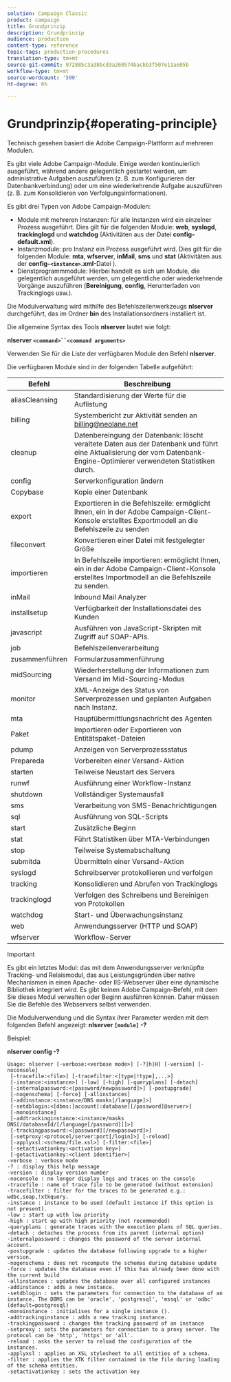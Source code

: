 ```yaml
---
solution: Campaign Classic
product: campaign
title: Grundprinzip
description: Grundprinzip
audience: production
content-type: reference
topic-tags: production-procedures
translation-type: tm+mt
source-git-commit: 972885c3a38bcd3a260574bacbb3f507e11ae05b
workflow-type: tm+mt
source-wordcount: '500'
ht-degree: 6%

---
```



# Grundprinzip{#operating-principle}

Technisch gesehen basiert die Adobe Campaign-Plattform auf mehreren Modulen.

Es gibt viele Adobe Campaign-Module. Einige werden kontinuierlich ausgeführt, während andere gelegentlich gestartet werden, um administrative Aufgaben auszuführen (z. B. zum Konfigurieren der Datenbankverbindung) oder um eine wiederkehrende Aufgabe auszuführen (z. B. zum Konsolidieren von Verfolgungsinformationen).

Es gibt drei Typen von Adobe Campaign-Modulen:

* Module mit mehreren Instanzen: für alle Instanzen wird ein einzelner Prozess ausgeführt. Dies gilt für die folgenden Module: **web**, **syslogd**, **trackinglogd** und **watchdog** (Aktivitäten aus der Datei **config-default.xml**).
* Instanzmodule: pro Instanz ein Prozess ausgeführt wird. Dies gilt für die folgenden Module: **mta**, **wfserver**, **inMail**, **sms** und **stat** (Aktivitäten aus der **config-`<instance>`.xml**-Datei ).
* Dienstprogrammmodule: Hierbei handelt es sich um Module, die gelegentlich ausgeführt werden, um gelegentliche oder wiederkehrende Vorgänge auszuführen (**Bereinigung**, **config**, Herunterladen von Trackinglogs usw.).

Die Modulverwaltung wird mithilfe des Befehlszeilenwerkzeugs **nlserver** durchgeführt, das im Ordner **bin** des Installationsordners installiert ist.

Die allgemeine Syntax des Tools **nlserver** lautet wie folgt:

**nlserver  `<command>``<command arguments>`**

Verwenden Sie für die Liste der verfügbaren Module den Befehl **nlserver**.

Die verfügbaren Module sind in der folgenden Tabelle aufgeführt:

| Befehl | Beschreibung  |
|---|---|
| aliasCleansing | Standardisierung der Werte für die Auflistung |
| billing | Systembericht zur Aktivität senden an billing@neolane.net |
| cleanup | Datenbereingung der Datenbank: löscht veraltete Daten aus der Datenbank und führt eine Aktualisierung der vom Datenbank-Engine-Optimierer verwendeten Statistiken durch. |
| config | Serverkonfiguration ändern |
| Copybase | Kopie einer Datenbank |
| export | Exportieren in die Befehlszeile: ermöglicht Ihnen, ein in der Adobe Campaign-Client-Konsole erstelltes Exportmodell an die Befehlszeile zu senden |
| fileconvert | Konvertieren einer Datei mit festgelegter Größe |
| importieren | In Befehlszeile importieren: ermöglicht Ihnen, ein in der Adobe Campaign-Client-Konsole erstelltes Importmodell an die Befehlszeile zu senden. |
| inMail | Inbound Mail Analyzer |
| installsetup | Verfügbarkeit der Installationsdatei des Kunden |
| javascript | Ausführen von JavaScript-Skripten mit Zugriff auf SOAP-APIs. |
| job | Befehlszeilenverarbeitung |
| zusammenführen | Formularzusammenführung |
| midSourcing | Wiederherstellung der Informationen zum Versand im Mid-Sourcing-Modus |
| monitor | XML-Anzeige des Status von Serverprozessen und geplanten Aufgaben nach Instanz. |
| mta | Hauptübermittlungsnachricht des Agenten |
| Paket | Importieren oder Exportieren von Entitätspaket-Dateien |
| pdump | Anzeigen von Serverprozessstatus |
| Prepareda | Vorbereiten einer Versand-Aktion |
| starten | Teilweise Neustart des Servers |
| runwf | Ausführung einer Workflow-Instanz |
| shutdown | Vollständiger Systemausfall |
| sms | Verarbeitung von SMS-Benachrichtigungen |
| sql | Ausführung von SQL-Scripts |
| start | Zusätzliche Beginn |
| stat | Führt Statistiken über MTA-Verbindungen |
| stop | Teilweise Systemabschaltung |
| submitda | Übermitteln einer Versand-Aktion |
| syslogd | Schreibserver protokollieren und verfolgen |
| tracking | Konsolidieren und Abrufen von Trackinglogs |
| trackinglogd | Verfolgen des Schreibens und Bereinigen von Protokollen |
| watchdog | Start- und Überwachungsinstanz |
| web | Anwendungsserver (HTTP und SOAP) |
| wfserver | Workflow-Server |

>[!IMPORTANT]
>
>Es gibt ein letztes Modul: das mit dem Anwendungsserver verknüpfte Tracking- und Relaismodul, das aus Leistungsgründen über native Mechanismen in einen Apache- oder IIS-Webserver über eine dynamische Bibliothek integriert wird. Es gibt keinen Adobe Campaign-Befehl, mit dem Sie dieses Modul verwalten oder Beginn ausführen können. Daher müssen Sie die Befehle des Webservers selbst verwenden.

Die Modulverwendung und die Syntax ihrer Parameter werden mit dem folgenden Befehl angezeigt: **nlserver `[module]` -?**

Beispiel:

**nlserver config -?**

```
Usage: nlserver [-verbose:<verbose mode>] [-?|h|H] [-version] [-noconsole]
 [-tracefile:<file>] [-tracefilter:<[type|!type],...>]
 [-instance:<instance>] [-low] [-high] [-queryplans] [-detach]
 [-internalpassword:<[password/newpassword]>] [-postupgrade]
 [-nogenschema] [-force] [-allinstances]
 [-addinstance:<instance/DNS masks[/language]>]
 [-setdblogin:<[dbms:]account[:database][/password]@server>]
 [-monoinstance]
 [-addtrackinginstance:<instance/masks DNS[/databaseId/[/language[/password]]]>]
 [-trackingpassword:<[password][/newpassword]>]
 [-setproxy:<protocol/server:port[/login]>] [-reload]
 [-applyxsl:<schema/file.xsl>] [-filter:<file>]
 [-setactivationkey:<activation key>]
 [-getactivationkey:<client identifier>]
-verbose : verbose mode
-? : display this help message
-version : display version number
-noconsole : no longer display logs and traces on the console
-tracefile : name of trace file to be generated (without extension)
-tracefilter : filter for the traces to be generated e.g.: wdbc,soap,!xtkquery.
-instance : instance to be used (default instance if this option is not present).
-low : start up with low priority
-high : start up with high priority (not recommended)
-queryplans : generate traces with the execution plans of SQL queries.
-detach : detaches the process from its parent (internal option)
-internalpassword : changes the password of the server internal account.
-postupgrade : updates the database following upgrade to a higher version. 
-nogenschema : does not recompute the schemas during database update
-force : updates the database even if this has already been done with the current build 
-allinstances : updates the database over all configured instances
-addinstance : adds a new instance.
-setdblogin : sets the parameters for connection to the database of an instance. The DBMS can be 'oracle', 'postgresql', 'mssql' or 'odbc' (default=postgresql)
-monoinstance : initialises for a single instance ().
-addtrackinginstance : adds a new tracking instance.
-trackingpassword : changes the tracking password of an instance
-setproxy : sets the parameters for connection to a proxy server. The protocol can be 'http', 'https' or 'all'.
-reload : asks the server to reload the configuration of the instances. 
-applyxsl : applies an XSL stylesheet to all entities of a schema. 
-filter : applies the XTK filter contained in the file during loading of the schema entities.
-setactivationkey : sets the activation key
```

